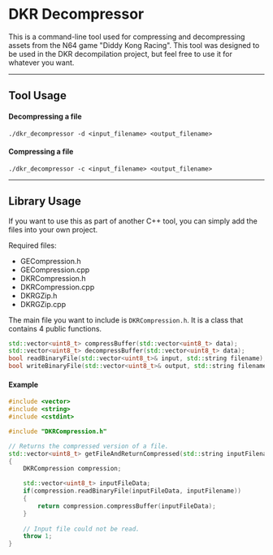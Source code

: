 # DKR Decompressor

This is a command-line tool used for compressing and decompressing assets from the N64 game "Diddy Kong Racing". This tool was designed to be used in the DKR decompilation project, but feel free to use it for whatever you want.

---

## Tool Usage

#### Decompressing a file

`./dkr_decompressor -d <input_filename> <output_filename>`

#### Compressing a file

`./dkr_decompressor -c <input_filename> <output_filename>`

---

## Library Usage

If you want to use this as part of another C++ tool, you can simply add the files into your own project.

Required files:  
* GECompression.h
* GECompression.cpp
* DKRCompression.h
* DKRCompression.cpp
* DKRGZip.h
* DKRGZip.cpp

The main file you want to include is `DKRCompression.h`. It is a class that contains 4 public functions.

```cpp
std::vector<uint8_t> compressBuffer(std::vector<uint8_t> data);
std::vector<uint8_t> decompressBuffer(std::vector<uint8_t> data);
bool readBinaryFile(std::vector<uint8_t>& input, std::string filename);
bool writeBinaryFile(std::vector<uint8_t>& output, std::string filename);
```

#### Example

```cpp
#include <vector>
#include <string>
#include <cstdint>

#include "DKRCompression.h"

// Returns the compressed version of a file.
std::vector<uint8_t> getFileAndReturnCompressed(std::string inputFilename)
{
    DKRCompression compression;

    std::vector<uint8_t> inputFileData;
    if(compression.readBinaryFile(inputFileData, inputFilename)) 
    {
        return compression.compressBuffer(inputFileData);
    }
    
    // Input file could not be read.
    throw 1;
}
```


